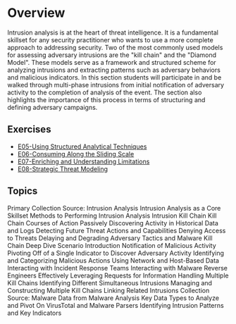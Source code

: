 # Overview

Intrusion analysis is at the heart of threat intelligence. It is a fundamental skillset for any security practitioner who wants to use a more complete approach to addressing security. Two of the most commonly used models for assessing adversary intrusions are the "kill chain" and the "Diamond Model". These models serve as a framework and structured scheme for analyzing intrusions and extracting patterns such as adversary behaviors and malicious indicators. In this section students will participate in and be walked through multi-phase intrusions from initial notification of adversary activity to the completion of analysis of the event. The section also highlights the importance of this process in terms of structuring and defining adversary campaigns.

## Exercises
* [E05-Using Structured Analytical Techniques](https://github.com/WeaveryHeavy/Threat-Intelligence-Tradecraft/blob/master/2%20Intrusion%20Analysis/Exercises/E5-Using%20Structured%20Analytical%20Techniques.md)
* [E06-Consuming Along the Sliding Scale](https://github.com/WeaveryHeavy/Threat-Intelligence-Tradecraft/blob/master/2%20Intrusion%20Analysis/Exercises/E6-Consuming%20Along%20the%20Sliding%20Scale)
* [E07-Enriching and Understanding Limitations](https://github.com/WeaveryHeavy/Threat-Intelligence-Tradecraft/blob/master/2%20Intrusion%20Analysis/Exercises/E7-Strategic%20Threat%20Modeling.md)
* [E08-Strategic Threat Modeling](https://github.com/WeaveryHeavy/Threat-Intelligence-Tradecraft/blob/master/2%20Intrusion%20Analysis/Exercises/E8-Enriching%20and%20Understanding%20Limitations.md)


## Topics

Primary Collection Source: Intrusion Analysis
Intrusion Analysis as a Core Skillset
Methods to Performing Intrusion Analysis
Intrusion Kill Chain
Kill Chain Courses of Action
Passively Discovering Activity in Historical Data and Logs
Detecting Future Threat Actions and Capabilities
Denying Access to Threats
Delaying and Degrading Adversary Tactics and Malware
Kill Chain Deep Dive
Scenario Introduction
Notification of Malicious Activity
Pivoting Off of a Single Indicator to Discover Adversary Activity
Identifying and Categorizing Malicious Actions
Using Network and Host-Based Data
Interacting with Incident Response Teams
Interacting with Malware Reverse Engineers
Effectively Leveraging Requests for Information
Handling Multiple Kill Chains
Identifying Different Simultaneous Intrusions
Managing and Constructing Multiple Kill Chains
Linking Related Intrusions
Collection Source: Malware
Data from Malware Analysis
Key Data Types to Analyze and Pivot On
VirusTotal and Malware Parsers
Identifying Intrusion Patterns and Key Indicators
